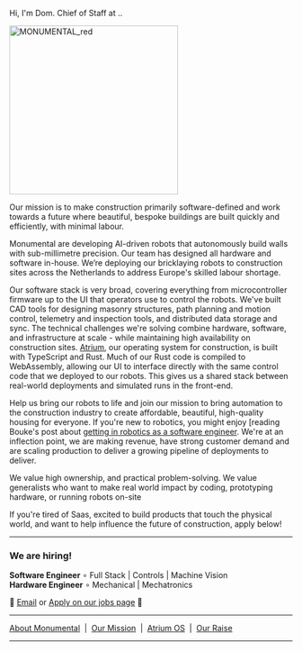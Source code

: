 Hi, I'm Dom. Chief of Staff at ..


<p align="centre">
  <img src="https://github.com/user-attachments/assets/674ae1d1-5660-42cc-a676-c6b1da040f58" alt="MONUMENTAL_red" width="300"/>
</p>

Our mission is to make construction primarily software-defined and work towards a future where beautiful, bespoke buildings are built quickly and efficiently, with minimal labour.

Monumental are developing AI-driven robots that autonomously build walls with sub-millimetre precision. Our team has designed all hardware and software in-house. We’re deploying our bricklaying robots to construction sites across the Netherlands to address Europe's skilled labour shortage.

Our software stack is very broad, covering everything from microcontroller firmware up to the UI that operators use to control the robots. We've built CAD tools for designing masonry structures, path planning and motion control, telemetry and inspection tools, and distributed data storage and sync.
The technical challenges we're solving combine hardware, software, and infrastructure at scale - while maintaining high availability on construction sites. [Atrium](https://www.monumental.co/atrium), our operating system for construction, is built with TypeScript and Rust. Much of our Rust code is compiled to WebAssembly, allowing our UI to interface directly with the same control code that we deployed to our robots. This gives us a shared stack between real-world deployments and simulated runs in the front-end.

Help us bring our robots to life and join our mission to bring automation to the construction industry to create affordable, beautiful, high-quality housing for everyone. If you're new to robotics, you might enjoy [reading Bouke's post about [getting in robotics as a software engineer](https://bou.ke/blog/robotics/).
We're at an inflection point, we are making revenue, have strong customer demand and are scaling production to deliver a growing pipeline of deployments to deliver.

We value high ownership, and practical problem-solving. We value generalists who want to make real world impact by coding, prototyping hardware, or running robots on-site

If you're tired of Saas, excited to build products that touch the physical world, and want to help influence the future of construction, apply below! 

---

### We are hiring!

**Software Engineer** ∘ Full Stack | Controls | Machine Vision  
**Hardware Engineer** ∘ Mechanical | Mechatronics






📧 [Email](mailto:dominic@monumental.co) or [Apply on our jobs page](https://www.monumental.co/jobs) 🧱


---

[About Monumental](https://www.monumental.co/about) &nbsp;|&nbsp; [Our Mission](https://www.monumental.co/our-vision) &nbsp;|&nbsp; [Atrium OS](https://www.monumental.co/atrium) &nbsp;|&nbsp; [Our Raise](our-25-million-fundraise)

---





